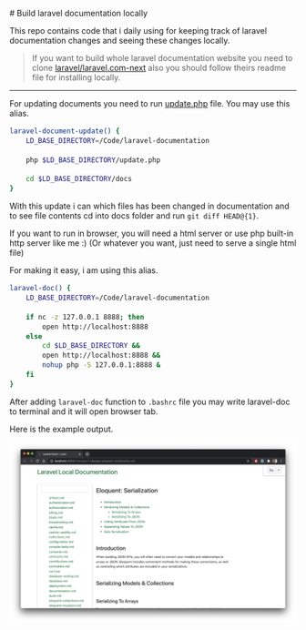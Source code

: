 # Build laravel documentation locally

This repo contains code that i daily using for keeping track of laravel documentation changes and seeing these changes locally.

> If you want to build whole laravel documentation website you need to clone [laravel/laravel.com-next](https://github.com/laravel/laravel.com-next) also you should follow theirs readme file for installing locally.

---

For updating documents you need to run [update.php](update.php) file. You may use this alias.

```bash
laravel-document-update() {
    LD_BASE_DIRECTORY=/Code/laravel-documentation

    php $LD_BASE_DIRECTORY/update.php

    cd $LD_BASE_DIRECTORY/docs
}
```

With this update i can which files has been changed in documentation and to see file contents cd into docs folder and run `git diff HEAD@{1}`.

If you want to run in browser, you will need a html server or use php built-in http server like me :) (Or whatever you want, just need to serve a single html file)

For making it easy, i am using this alias.

```bash
laravel-doc() {
    LD_BASE_DIRECTORY=/Code/laravel-documentation

    if nc -z 127.0.0.1 8888; then
        open http://localhost:8888
    else
        cd $LD_BASE_DIRECTORY && 
        open http://localhost:8888 && 
        nohup php -S 127.0.0.1:8888 &
    fi
}
```

After adding `laravel-doc` function to `.bashrc` file you may write laravel-doc to terminal and it will open browser tab.

Here is the example output.

![Screenshot](ss.png)
